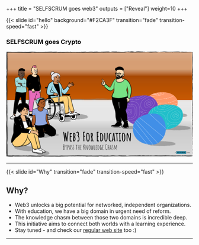 +++
title = "SELFSCRUM goes web3"
outputs = ["Reveal"] 
weight=10
+++

{{< slide id="hello" background="#F2CA3F" transition="fade" transition-speed="fast" >}}

<h3 style="color: #000;">SELFSCRUM goes Crypto</h3>

![git](./welcome.png)

---

{{< slide id="Why"  transition="fade" transition-speed="fast" >}}

## Why?

* Web3 unlocks a big potential for networked, independent organizations.
* With education, we have a big domain in urgent need of reform.
* The knowledge chasm between those two domains is incredible deep.
* This initiative aims to connect both worlds with a learning experience.
* Stay tuned - and check our [regular web site](https://www.selfscrum.org/en) too :)

---
